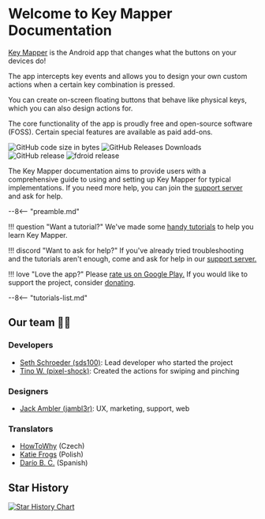 # Welcome to Key Mapper Documentation

[Key Mapper](https://github.com/keymapperorg/KeyMapper) is the Android app that changes what the buttons on your devices do!

The app intercepts key events and allows you to design your own custom actions when a certain key combination is pressed.

You can create on-screen floating buttons that behave like physical keys, which you can also design actions for.

The core functionality of the app is proudly free and open-source software (FOSS). Certain special features are available as paid add-ons.

![GitHub code size in bytes](https://img.shields.io/github/languages/code-size/keymapperorg/KeyMapper.svg)
![GitHub Releases Downloads](https://img.shields.io/github/downloads/keymapperorg/keymapper/total.svg?label=GitHub%20Releases%20Downloads)
![GitHub release](https://img.shields.io/github/release/keymapperorg/KeyMapper.svg)
![fdroid release](https://img.shields.io/f-droid/v/io.github.sds100.keymapper.svg)

The Key Mapper documentation aims to provide users with a comprehensive guide to using and setting up Key Mapper for typical implementations. If you need more help, you can join the [support server](http://keymapper.club) and ask for help.

--8<-- "preamble.md"

!!! question "Want a tutorial?"
    We've made some [handy tutorials](tutorials-index.md) to help you learn Key Mapper.

!!! discord "Want to ask for help?"
    If you've already tried troubleshooting and the tutorials aren't enough, come and ask for help in our [support server.](http://keymapper.club)

!!! love "Love the app?"
    Please [rate us on Google Play.](http://app.keymapper.club)
    If you would like to support the project, consider [donating](https://ko-fi.com/sethschroeder).

--8<-- "tutorials-list.md"

## Our team 🧑‍💻

### Developers

- [Seth Schroeder (sds100)](https://github.com/sds100): Lead developer who started the project
- [Tino W. (pixel-shock)](https://github.com/pixel-shock): Created the actions for swiping and pinching

### Designers
- [Jack Ambler (jambl3r)](https://linkedin.com/in/jambl3r): UX, marketing, support, web

### Translators

- [HowToWhy](https://youtube.com/channel/UCljg1FH1B_ju2D_NfqAYjDw) (Czech)
- [Katie Frogs](https://github.com/KatieFrogs) (Polish)
- [Darío B. C.](https://github.com/bydariogamer) (Spanish)

## Star History

[![Star History Chart](https://api.star-history.com/svg?repos=keymapperorg/KeyMapper&type=Date)](https://star-history.com/#keymapperorg/KeyMapper&Date)